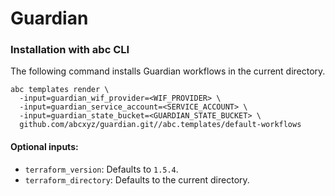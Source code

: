 # Guardian

### Installation with abc CLI

The following command installs Guardian workflows in the current directory.

```shell
abc templates render \
  -input=guardian_wif_provider=<WIF_PROVIDER> \
  -input=guardian_service_account=<SERVICE_ACCOUNT> \
  -input=guardian_state_bucket=<GUARDIAN_STATE_BUCKET> \
  github.com/abcxyz/guardian.git//abc.templates/default-workflows
```

#### Optional inputs:
- `terraform_version`: Defaults to `1.5.4`.
- `terraform_directory`: Defaults to the current directory.
